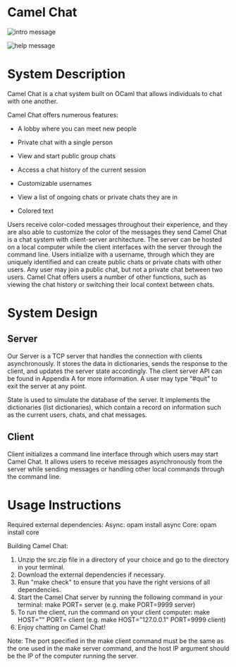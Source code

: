 # Camel Chat

![intro message](https://user-images.githubusercontent.com/8934469/34177805-c3964d58-e4b9-11e7-818d-6748bcb8dbbf.png)

![help message](https://user-images.githubusercontent.com/8934469/34177841-ee4ba002-e4b9-11e7-943e-88cd2e835384.png)

# System Description

Camel Chat is a chat system built on OCaml that allows individuals to chat with one another.

Camel Chat offers numerous features:

* A lobby where you can meet new people

* Private chat with a single person

* View and start public group chats

* Access a chat history of the current session

* Customizable usernames

* View a list of ongoing chats or private chats they are in

* Colored text

Users receive color-coded messages throughout their experience, and they are also able to customize the color of the messages they send
Camel Chat is a chat system with client-server architecture. The server can be hosted on a local computer while the client interfaces with the server through the command line. Users initialize with a username, through which they are uniquely identified and can create public chats or private chats with other users. Any user may join a public chat, but not a private chat between two users. Camel Chat offers users a number of other functions, such as viewing the chat history or switching their local context between chats.

# System Design

## Server
Our Server is a TCP server that handles the connection with clients asynchronously. It stores the data in dictionaries, sends the response to the client, and updates the server state accordingly. The client server API can be found in Appendix A for more information. A user may type “#quit” to exit the server at any point. 

State is used to simulate the database of the server. It implements the dictionaries (list dictionaries), which contain a record on information such as the current users, chats, and chat messages. 

## Client 
Client initializes a command line interface through which users may start Camel Chat. It allows users to receive messages asynchronously from the server while sending messages or handling other local commands through the command line. 

# Usage Instructions

Required external dependencies:
	Async: opam install async
	Core: opam install core

Building Camel Chat:

1. Unzip the src.zip file in a directory of your choice and go to the directory
in your terminal.
2. Download the external dependencies if necessary.
3. Run "make check" to ensure that you have the right versions of all
dependencies.
4. Start the Camel Chat server by running the following command in your terminal:
	make PORT=<port number> server
	(e.g. make PORT=9999 server)
5. To run the client, run the command on your client computer:
	make HOST="<host IP>" PORT=<IP port> client
	(e.g. make HOST="127.0.0.1" PORT=9999 client)
6. Enjoy chatting on Camel Chat!

Note: The port specified in the make client command must be the same as the
one used in the make server command, and the host IP argument should be the IP
of the computer running the server.

